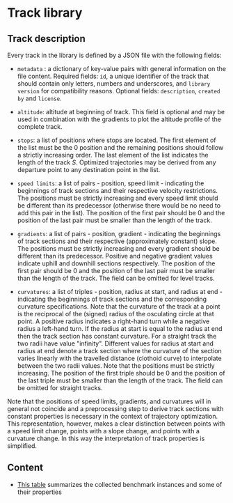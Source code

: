 # Track library

## Track description

Every track in the library is defined by a JSON file with the following
fields:

- `metadata` : a dictionary of key-value pairs with general information on the
file content. Required fields: `id`, a unique identifier of the track that should
contain only letters, numbers and underscores, and `library version` for compatibility
reasons. Optional fields: `description`, `created by` and `license`.

- `altitude`: altitude at beginning of track. This field is optional and may
be used in combination with the gradients to plot the altitude profile of the
complete track.

- `stops`: a list of positions where stops are located. The first element
of the list must be the 0 position and the remaining positions should follow
a strictly increasing order. The last element of the list indicates the length
of the track *S*. Optimized trajectories may be derived from any departure
point to any destination point in the list.

- `speed limits`: a list of pairs - position, speed limit - indicating
the beginnings of track sections and their respective velocity restrictions.
The positions must be strictly increasing and every speed limit should be
different than its predecessor (otherwise there would be no need to add this
pair in the list). The position of the first pair should be 0 and the position
of the last pair must be smaller than the length of the track.

- `gradients`: a list of pairs - position, gradient - indicating the
beginnings of track sections and their respective (approximately constant)
slope. The positions must be strictly increasing and every gradient should be
different than its predecessor. Positive and negative gradient values indicate
uphill and downhill sections respectively. The position of the first pair should
be 0 and the position of the last pair must be smaller than the length of the track.
The field can be omitted for level tracks.

- `curvatures`: a list of triples - position, radius at start, and radius at end - 
indicating the beginnings of track sections and the corresponding curvature specifications.
Note that the curvature of the track at a point is the reciprocal of the (signed) radius of the
osculating circle at that point. A positive radius indicates a right-hand turn while 
a negative radius a left-hand turn. If the radius at start is equal to the radius at end 
then the track section has constant curvature. For a straight track the two radii have value "infinity".
Different values for radius at start and radius at end denote a track section where the 
curvature of the section varies linearly with the travelled distance (clothoid curve) to 
interpolate between the two radii values. Note that the positions must be strictly 
increasing. The position of the first triple should be 0 and the position of the 
last triple must be smaller than the length of the track. The field can be omitted for straight tracks.

Note that the positions of speed limits, gradients, and curvatures will in general 
not coincide and a preprocessing step to derive track sections with constant properties
is necessary in the context of trajectory optimization. This representation,
however, makes a clear distinction between points with a speed limit change,
points with a slope change, and points with a curvature change. In this way the
interpretation of track properties is simplified.

## Content

- [This table](tracks.csv) summarizes the collected benchmark instances and some of their properties

